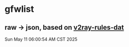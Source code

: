 # gfwlist
## raw -> json, based on [v2ray-rules-dat](https://github.com/Loyalsoldier/v2ray-rules-dat)
Sun May 11 06:00:54 AM CST 2025

